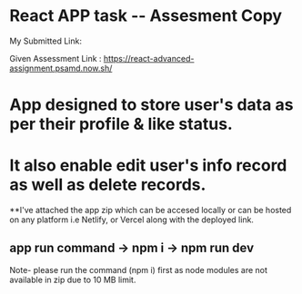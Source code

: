 # React APP task -- Assesment Copy


My Submitted Link: 


Given Assessment Link : https://react-advanced-assignment.psamd.now.sh/

# App designed to store user's data as per their profile & like status.
# It also enable edit user's info record as well as delete records.

**I've attached the app zip which can be accesed locally or can be hosted on any platform i.e Netlify, or Vercel along with the deployed link.


## app run command -> npm i -> npm run dev

Note- please  run the command (npm i) first as node modules are not available in zip due to 10 MB limit.


